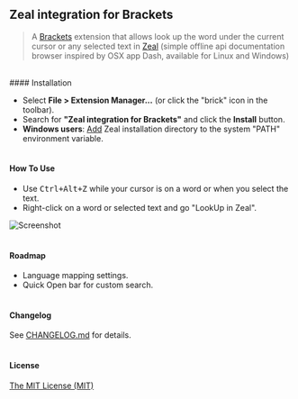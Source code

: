 ## Zeal integration for Brackets

> A [Brackets](https://github.com/adobe/brackets) extension that allows look up the word under the current cursor or any selected text in [Zeal](http://zealdocs.org/) (simple offline api documentation browser inspired by OSX app Dash, available for Linux and Windows)

<br />
#### Installation

* Select **File > Extension Manager...** (or click the "brick" icon in the toolbar).
* Search for **"Zeal integration for Brackets"** and click the **Install** button.
* **Windows users**: [Add](https://www.google.com/search?q=How+to+set+the+path+and+environment+variables+in+Windows) Zeal installation directory to the system "PATH" environment variable.<br /><br />


#### How To Use
- Use <kbd>Ctrl+Alt+Z</kbd> while your cursor is on a word or when you select the text.
- Right-click on a word or selected text and go "LookUp in Zeal".

![Screenshot](https://camo.githubusercontent.com/a7cbe62ba3a42033ce8ae63bec912bc65e439ddd/68747470733a2f2f70702e766b2e6d652f633631383532362f763631383532363637382f31383734392f5843755946634e375867672e6a7067)<br /><br />


#### Roadmap
- Language mapping settings.
- Quick Open bar for custom search.<br /><br />


#### Changelog
See [CHANGELOG.md](CHANGELOG.md) for details.<br /><br />


#### License
[The MIT License (MIT)](LICENSE)
